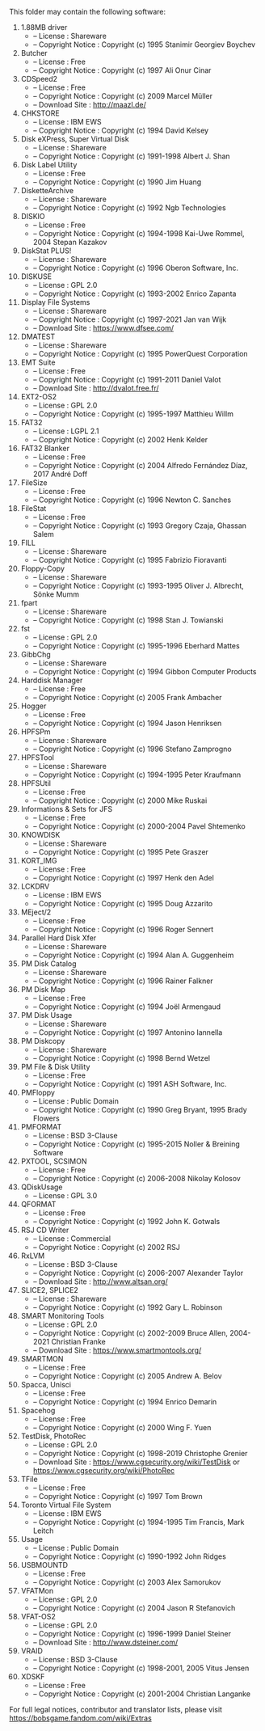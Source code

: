﻿This folder may contain the following software:

1. 1.88MB driver
   - – License : Shareware
   - – Copyright Notice : Copyright (c) 1995 Stanimir Georgiev Boychev
2. Butcher
   - – License : Free
   - – Copyright Notice : Copyright (c) 1997 Ali Onur Cinar
3. CDSpeed2
   - – License : Free
   - – Copyright Notice : Copyright (c) 2009 Marcel Müller
   - – Download Site : http://maazl.de/
4. CHKSTORE
   - – License : IBM EWS
   - – Copyright Notice : Copyright (c) 1994 David Kelsey
5. Disk eXPress, Super Virtual Disk
   - – License : Shareware
   - – Copyright Notice : Copyright (c) 1991-1998 Albert J. Shan
6. Disk Label Utility
   - – License : Free
   - – Copyright Notice : Copyright (c) 1990 Jim Huang
7. DisketteArchive
   - – License : Shareware
   - – Copyright Notice : Copyright (c) 1992 Ngb Technologies
8. DISKIO
   - – License : Free
   - – Copyright Notice : Copyright (c) 1994-1998 Kai-Uwe Rommel, 2004 Stepan Kazakov
9. DiskStat PLUS!
   - – License : Shareware
   - – Copyright Notice : Copyright (c) 1996 Oberon Software, Inc.
10. DISKUSE
    - – License : GPL 2.0
    - – Copyright Notice : Copyright (c) 1993-2002 Enrico Zapanta
11. Display File Systems
    - – License : Shareware
    - – Copyright Notice : Copyright (c) 1997-2021 Jan van Wijk
    - – Download Site : https://www.dfsee.com/
12. DMATEST
    - – License : Shareware
    - – Copyright Notice : Copyright (c) 1995 PowerQuest Corporation
13. EMT Suite
    - – License : Free
    - – Copyright Notice : Copyright (c) 1991-2011 Daniel Valot
    - – Download Site : http://dvalot.free.fr/
14. EXT2-OS2
    - – License : GPL 2.0
    - – Copyright Notice : Copyright (c) 1995-1997 Matthieu Willm
15. FAT32
    - – License : LGPL 2.1
    - – Copyright Notice : Copyright (c) 2002 Henk Kelder
16. FAT32 Blanker
    - – License : Free
    - – Copyright Notice : Copyright (c) 2004 Alfredo Fernández Díaz, 2017 André Doff
17. FileSize
    - – License : Free
    - – Copyright Notice : Copyright (c) 1996 Newton C. Sanches
18. FileStat
    - – License : Free
    - – Copyright Notice : Copyright (c) 1993 Gregory Czaja, Ghassan Salem
19. FILL
    - – License : Shareware
    - – Copyright Notice : Copyright (c) 1995 Fabrizio Fioravanti
20. Floppy-Copy
    - – License : Shareware
    - – Copyright Notice : Copyright (c) 1993-1995 Oliver J. Albrecht, Sönke Mumm
21. fpart
    - – License : Shareware
    - – Copyright Notice : Copyright (c) 1998 Stan J. Towianski
22. fst
    - – License : GPL 2.0
    - – Copyright Notice : Copyright (c) 1995-1996 Eberhard Mattes
23. GibbChg
    - – License : Shareware
    - – Copyright Notice : Copyright (c) 1994 Gibbon Computer Products
24. Harddisk Manager
    - – License : Free
    - – Copyright Notice : Copyright (c) 2005 Frank Ambacher
25. Hogger
    - – License : Free
    - – Copyright Notice : Copyright (c) 1994 Jason Henriksen
26. HPFSPm
    - – License : Shareware
    - – Copyright Notice : Copyright (c) 1996 Stefano Zamprogno
27. HPFSTool
    - – License : Shareware
    - – Copyright Notice : Copyright (c) 1994-1995 Peter Kraufmann
28. HPFSUtil
    - – License : Free
    - – Copyright Notice : Copyright (c) 2000 Mike Ruskai
29. Informations & Sets for JFS
    - – License : Free
    - – Copyright Notice : Copyright (c) 2000-2004 Pavel Shtemenko
30. KNOWDISK
    - – License : Shareware
    - – Copyright Notice : Copyright (c) 1995 Pete Graszer
31. KORT_IMG
    - – License : Free
    - – Copyright Notice : Copyright (c) 1997 Henk den Adel
32. LCKDRV
    - – License : IBM EWS
    - – Copyright Notice : Copyright (c) 1995 Doug Azzarito
33. MEject/2
    - – License : Free
    - – Copyright Notice : Copyright (c) 1996 Roger Sennert
34. Parallel Hard Disk Xfer
    - – License : Shareware
    - – Copyright Notice : Copyright (c) 1994 Alan A. Guggenheim
35. PM Disk Catalog
    - – License : Shareware
    - – Copyright Notice : Copyright (c) 1996 Rainer Falkner
36. PM Disk Map
    - – License : Free
    - – Copyright Notice : Copyright (c) 1994 Joël Armengaud
37. PM Disk Usage
    - – License : Shareware
    - – Copyright Notice : Copyright (c) 1997 Antonino Iannella
38. PM Diskcopy
    - – License : Shareware
    - – Copyright Notice : Copyright (c) 1998 Bernd Wetzel
39. PM File & Disk Utility
    - – License : Free
    - – Copyright Notice : Copyright (c) 1991 ASH Software, Inc.
40. PMFloppy
    - – License : Public Domain
    - – Copyright Notice : Copyright (c) 1990 Greg Bryant, 1995 Brady Flowers
41. PMFORMAT
    - – License : BSD 3-Clause
    - – Copyright Notice : Copyright (c) 1995-2015 Noller & Breining Software
42. PXTOOL, SCSIMON
    - – License : Free
    - – Copyright Notice : Copyright (c) 2006-2008 Nikolay Kolosov
43. QDiskUsage
    - – License : GPL 3.0
44. QFORMAT
    - – License : Free
    - – Copyright Notice : Copyright (c) 1992 John K. Gotwals
45. RSJ CD Writer
    - – License : Commercial
    - – Copyright Notice : Copyright (c) 2002 RSJ
46. RxLVM
    - – License : BSD 3-Clause
    - – Copyright Notice : Copyright (c) 2006-2007 Alexander Taylor
    - – Download Site : http://www.altsan.org/
47. SLICE2, SPLICE2
    - – License : Shareware
    - – Copyright Notice : Copyright (c) 1992 Gary L. Robinson
48. SMART Monitoring Tools
    - – License : GPL 2.0
    - – Copyright Notice : Copyright (c) 2002-2009 Bruce Allen, 2004-2021 Christian Franke
    - – Download Site : https://www.smartmontools.org/
49. SMARTMON
    - – License : Free
    - – Copyright Notice : Copyright (c) 2005 Andrew A. Belov
50. Spacca, Unisci
    - – License : Free
    - – Copyright Notice : Copyright (c) 1994 Enrico Demarin
51. Spacehog
    - – License : Free
    - – Copyright Notice : Copyright (c) 2000 Wing F. Yuen
52. TestDisk, PhotoRec
    - – License : GPL 2.0
    - – Copyright Notice : Copyright (c) 1998-2019 Christophe Grenier
    - – Download Site : https://www.cgsecurity.org/wiki/TestDisk or https://www.cgsecurity.org/wiki/PhotoRec
53. TFile
    - – License : Free
    - – Copyright Notice : Copyright (c) 1997 Tom Brown
54. Toronto Virtual File System
    - – License : IBM EWS
    - – Copyright Notice : Copyright (c) 1994-1995 Tim Francis, Mark Leitch
55. Usage
    - – License : Public Domain
    - – Copyright Notice : Copyright (c) 1990-1992 John Ridges
56. USBMOUNTD
    - – License : Free
    - – Copyright Notice : Copyright (c) 2003 Alex Samorukov
57. VFATMon
    - – License : GPL 2.0
    - – Copyright Notice : Copyright (c) 2004 Jason R Stefanovich
58. VFAT-OS2
    - – License : GPL 2.0
    - – Copyright Notice : Copyright (c) 1996-1999 Daniel Steiner
    - – Download Site : http://www.dsteiner.com/
59. VRAID
    - – License : BSD 3-Clause
    - – Copyright Notice : Copyright (c) 1998-2001, 2005 Vitus Jensen
60. XDSKF
    - – License : Free
    - – Copyright Notice : Copyright (c) 2001-2004 Christian Langanke

For full legal notices, contributor and translator lists, please visit https://bobsgame.fandom.com/wiki/Extras

